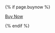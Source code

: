 {% if page.buynow %}
<p class="mt-3">
                <a class="btn btn-primary btn-lg" href="{{page.buynow}}">Buy Now</a>
            </p>
{% endif %}
